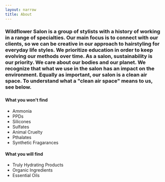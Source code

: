 ```yaml
---
layout: narrow
title: About
---
```

<div class="row text-light">
<div class="col">
<h3 class="text-light">Wildflower Salon is a group of stylists with a history of working in a range of specialties. Our main focus is to connect with our clients, so we can be creative in our approach to hairstyling for everyday life styles. We prioritize education in order to keep evolving our methods over time. As a salon, sustainability is our priority. We care about our bodies and our planet. We recognize that what we use in the salon has an impact on the environment.  Equally as important, our salon is a clean air space. To understand what a "clean air space" means to us, see below.</h3>
<h3 class="text-light"></h3>
<!--<h3 class="text-light">We are experienced stylists from a range of backgrounds providing a clean atmosphere for clients and ourselves.</h3>-->
</div>
</div>
<div class="row text-light">
<!-- <div class="col">
<h2 class="text-light">This Means:</h2>
</div> -->
</div>
<div class="row text-light my-5">
<div class="bg-dark p-2 col-12 col-sm-auto mr-2 mb-2">
<h4 class="text-light">What you <strong>won't</strong> find</h4>
<ul>
<li>Ammonia</li>
<li>PPDs</li>
<li>Silicones</li>
<li>Sulfates</li>
<li>Animal Cruelty</li>
<li>Pthalates</li>
<li>Synthetic Fragarances</li>
</ul>
</div>
<div class="bg-dark p-2 col-12 col-sm-auto mb-2">
<h4 class="text-light">What you <strong>will</strong> find</h4>
<ul>
<li>Truly Hydrating Products</li>
<li>Organic Ingredients</li>
<li>Essential Oils</li>
</ul>
</div>
</div>
